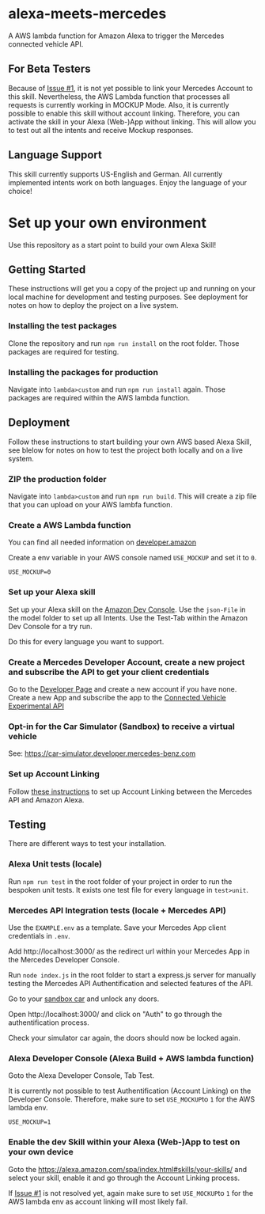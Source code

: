 # alexa-meets-mercedes

A AWS lambda function for Amazon Alexa to trigger the Mercedes connected vehicle API. 

## For Beta Testers

Because of [Issue #1](https://github.com/andrelandgraf/alexa-meets-mercedes/issues/1), it is not yet possible to link your Mercedes Account to this skill. Nevertheless, the AWS Lambda function that processes all requests is currently working in MOCKUP Mode. Also, it is currently possible to enable this skill without account linking. Therefore, you can activate the skill in your Alexa (Web-)App without linking. This will allow you to test out all the intents and receive Mockup responses.

## Language Support

This skill currently supports US-English and German. All currently implemented intents work on both languages. Enjoy the language of your choice!

# Set up your own environment

Use this repository as a start point to build your own Alexa Skill!

## Getting Started

These instructions will get you a copy of the project up and running on your local machine for development and testing purposes. See deployment for notes on how to deploy the project on a live system.

### Installing the test packages

Clone the repository and run `npm run install` on the root folder. Those packages are required for testing. 

### Installing the packages for production

Navigate into `lambda>custom` and run `npm run install` again. Those packages are required within the AWS lambda function. 

## Deployment

Follow these instructions to start building your own AWS based Alexa Skill, see blelow for notes on how to test the project both locally and on a live system.

### ZIP the production folder

Navigate into `lambda>custom` and run `npm run build`. This will create a zip file that you can upload on your AWS lambfa function. 

### Create a AWS Lambda function

You can find all needed information on [developer.amazon](https://developer.amazon.com/de/docs/custom-skills/host-a-custom-skill-as-an-aws-lambda-function.html)

Create a env variable in your AWS console named `USE_MOCKUP` and set it to `0`.

```
USE_MOCKUP=0
```

### Set up your Alexa skill 

Set up your Alexa skill on the [Amazon Dev Console](https://developer.amazon.com/alexa/console/ask). Use the `json-File` in the model folder to set up all Intents. Use the Test-Tab within the Amazon Dev Console for a try run. 

Do this for every language you want to support. 

### Create a Mercedes Developer Account, create a new project and subscribe the API to get your client credentials

Go to the [Developer Page](https://developer.mercedes-benz.com/) and create a new account if you have none. Create a new App and subscribe the app to the [Connected Vehicle Experimental API](https://developer.mercedes-benz.com/apis/connected_vehicle_experimental_api)

### Opt-in for the Car Simulator (Sandbox) to receive a virtual vehicle

See: https://car-simulator.developer.mercedes-benz.com

### Set up Account Linking

Follow [these instructions](https://developer.amazon.com/de/docs/account-linking/account-linking-for-custom-skills.html) to set up Account Linking between the Mercedes API and Amazon Alexa.

## Testing

There are different ways to test your installation. 

### Alexa Unit tests (locale)

Run `npm run test` in the root folder of your project in order to run the bespoken unit tests. 
It exists one test file for every language in `test>unit`.

### Mercedes API Integration tests (locale + Mercedes API)

Use the `EXAMPLE.env` as a template. Save your Mercedes App client credentials in `.env`.

Add http://localhost:3000/ as the redirect url within your Mercedes App in the Mercedes Developer Console. 

Run `node index.js` in the root folder to start a express.js server for manually testing the Mercedes API Authentification and selected features of the API. 

Go to your [sandbox car](https://car-simulator.developer.mercedes-benz.com) and unlock any doors. 

Open http://localhost:3000/ and click on "Auth" to go through the authentification process.

Check your simulator car again, the doors should now be locked again. 


### Alexa Developer Console (Alexa Build + AWS lambda function)

Goto the Alexa Developer Console, Tab Test. 

It is currently not possible to test Authentification (Account Linking) on the Developer Console. 
Therefore, make sure to set `USE_MOCKUP`to `1` for the AWS lambda env. 

```
USE_MOCKUP=1
```

### Enable the dev Skill within your Alexa (Web-)App to test on your own device

Goto the https://alexa.amazon.com/spa/index.html#skills/your-skills/ and select your skill, enable it and go through the Account Linking process.  

If [Issue #1](https://github.com/andrelandgraf/alexa-meets-mercedes/issues/1) is not resolved yet, again make sure to set `USE_MOCKUP`to `1` for the AWS lambda env as account linking will most likely fail. 
